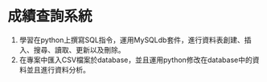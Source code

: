 成績查詢系統
===
1. 學習在python上撰寫SQL指令，運用MySQLdb套件，進行資料表創建、插入、搜尋、讀取、更新以及刪除。
2. 在專案中匯入CSV檔案於database，並且運用python修改在database中的資料並且進行資料分析。
